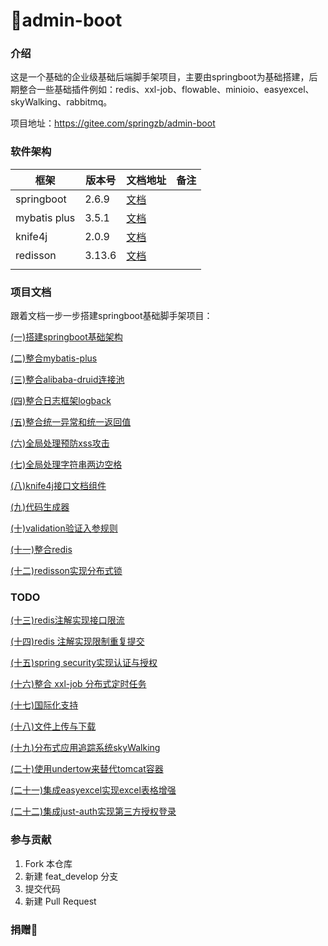 # 🎉admin-boot

### 介绍
这是一个基础的企业级基础后端脚手架项目，主要由springboot为基础搭建，后期整合一些基础插件例如：redis、xxl-job、flowable、minioio、easyexcel、skyWalking、rabbitmq。

项目地址：<https://gitee.com/springzb/admin-boot>

### 软件架构
| 框架         | 版本号 | 文档地址                                                     | 备注 |
| ------------ | ------ | ------------------------------------------------------------ | ---- |
| springboot   | 2.6.9  | [文档](https://docs.spring.io/spring-boot/docs/2.6.9/reference/html) |      |
| mybatis plus | 3.5.1  | [文档](https://baomidou.com/)                                |      |
| knife4j      | 2.0.9  | [文档](https://xiaoym.gitee.io/knife4j/)                     |      |
| redisson     | 3.13.6 | [文档](https://github.com/redisson/redisson)                 |      |
|              |        |                                                              |      |



### 项目文档

跟着文档一步一步搭建springboot基础脚手架项目：

[(一)搭建springboot基础架构](/doc/md/(一)搭建springboot基础架构.md "(一)搭建springboot基础架构")

[(二)整合mybatis-plus](/doc/md/(二)整合mybatis-plus.md "(二)整合mybatis-plus")

[(三)整合alibaba-druid连接池](/doc/md/(三)整合alibaba-druid连接池.md "(三)整合alibaba-druid连接池")

[(四)整合日志框架logback](/doc/md/(四)整合日志框架logback.md "(四)整合日志框架logback")

[(五)整合统一异常和统一返回值](/doc/md/(五)整合统一异常和统一返回值.md "(五)整合统一异常和统一返回值")

[(六)全局处理预防xss攻击](/doc/md/(六)全局处理预防xss攻击.md "(六)全局处理预防xss攻击")

[(七)全局处理字符串两边空格](/doc/md/(七)全局处理字符串两边空格.md "(七)全局处理字符串两边空格")

[(八)knife4j接口文档组件](/doc/md/(八)knife4j接口文档组件.md "(八)knife4j接口文档组件")

[(九)代码生成器](/doc/md/(九)代码生成器.md "(九)代码生成器")

[(十)validation验证入参规则](/doc/md/(十)validation验证入参规则.md "(十)validation验证入参规则")

[(十一)整合redis](/doc/md/(十一)整合redis.md "(十)整合redis")

[(十二)redisson实现分布式锁](/doc/md/(十二)redisson实现分布式锁.md "(十二)redisson实现分布式锁")

### TODO

[(十三)redis注解实现接口限流](\(十三\)redis注解实现接口限流/\(十三\)redis注解实现接口限流.md "(十二)redis注解实现接口限流")

[(十四)redis 注解实现限制重复提交](<(十四)redis 注解实现限制重复提交/(十四)redis 注解实现限制重复提交.md> "(十三)redis 注解实现限制重复提交")

[(十五)spring security实现认证与授权](<(十五)spring security实现认证与授权/(十五)spring security实现认证与授权.md> "(十四)spring security实现认证与授权")

[(十六)整合 xxl-job 分布式定时任务](<(十六)整合 xxl-job 分布式定时任务/(十六)整合 xxl-job 分布式定时任务.md> "(十五)整合 xxl-job 分布式定时任务")

[(十七)国际化支持](\(十七\)国际化支持/\(十七\)国际化支持.md "(十六)国际化支持")

[(十八)文件上传与下载](\(十八\)文件上传与下载/\(十八\)文件上传与下载.md "(十八)文件上传与下载")

[(十九)分布式应用追踪系统skyWalking](\(十九\)分布式应用追踪系统skyWalking/\(十九\)分布式应用追踪系统skyWalking.md "(十九)分布式应用追踪系统skyWalking")

[(二十)使用undertow来替代tomcat容器](\(二十\)使用undertow来替代tomcat容器/\(二十\)使用undertow来替代tomcat容器.md "(二十)使用undertow来替代tomcat容器")

[(二十一)集成easyexcel实现excel表格增强](\(二十一\)集成easyexcel实现excel表格增强/\(二十一\)集成easyexcel实现excel表格增强.md "(二十一)集成easyexcel实现excel表格增强")

[(二十二)集成just-auth实现第三方授权登录](\(二十二\)集成just-auth实现第三方授权登录/\(二十二\)集成just-auth实现第三方授权登录.md "(二十二)集成just-auth实现第三方授权登录")


### 参与贡献

1.  Fork 本仓库
2.  新建 feat_develop 分支
3.  提交代码
4.  新建 Pull Request

### 捐赠🧧

